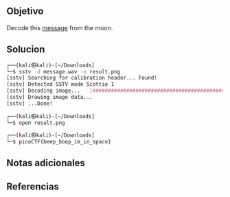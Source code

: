 
## Objetivo
Decode this [message](https://jupiter.challenges.picoctf.org/static/fc1edf07742e98a480c6aff7d2546107/message.wav) from the moon.

## Solucion
```bash
┌──(kali㉿kali)-[~/Downloads]
└─$ sstv -d message.wav -o result.png
[sstv] Searching for calibration header... Found!    
[sstv] Detected SSTV mode Scottie 1
[sstv] Decoding image...   [##################################################################################] 100%
[sstv] Drawing image data...
[sstv] ...Done!
                                                                                                                    
┌──(kali㉿kali)-[~/Downloads]
└─$ open result.png                        
                                                                                                                    
┌──(kali㉿kali)-[~/Downloads]
└─$ picoCTF{beep_boop_im_in_space}   

```

## Notas adicionales

## Referencias